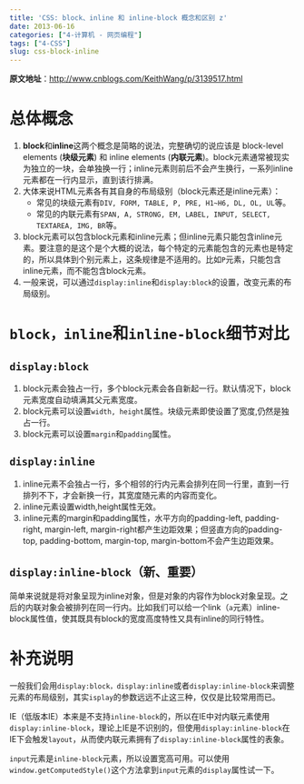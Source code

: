 ```yaml
---
title: 'CSS: block、inline 和 inline-block 概念和区别 z'
date: 2013-06-16
categories: ["4-计算机 - 网页编程"]
tags: ["4-CSS"]
slug: css-block-inline
---
```


**原文地址**：<http://www.cnblogs.com/KeithWang/p/3139517.html>

# 总体概念

1. **block**和**inline**这两个概念是简略的说法，完整确切的说应该是 block-level elements (**块级元素**) 和 inline elements (**内联元素**)。block元素通常被现实为独立的一块，会单独换一行；inline元素则前后不会产生换行，一系列inline元素都在一行内显示，直到该行排满。
2. 大体来说HTML元素各有其自身的布局级别（block元素还是inline元素）：
	- 常见的块级元素有`DIV, FORM, TABLE, P, PRE, H1~H6, DL, OL, UL`等。
	- 常见的内联元素有`SPAN, A, STRONG, EM, LABEL, INPUT, SELECT, TEXTAREA, IMG, BR`等。
3. block元素可以包含block元素和inline元素；但inline元素只能包含inline元素。要注意的是这个是个大概的说法，每个特定的元素能包含的元素也是特定的，所以具体到个别元素上，这条规律是不适用的。比如`P`元素，只能包含inline元素，而不能包含block元素。
4. 一般来说，可以通过`display:inline`和`display:block`的设置，改变元素的布局级别。

# `block，inline`和`inline-block`细节对比

## `display:block`

1. block元素会独占一行，多个block元素会各自新起一行。默认情况下，block元素宽度自动填满其父元素宽度。
2. block元素可以设置`width, height`属性。块级元素即使设置了宽度,仍然是独占一行。
3. block元素可以设置`margin`和`padding`属性。

## `display:inline`

1. inline元素不会独占一行，多个相邻的行内元素会排列在同一行里，直到一行排列不下，才会新换一行，其宽度随元素的内容而变化。
2. inline元素设置width,height属性无效。
3. inline元素的margin和padding属性，水平方向的padding-left, padding-right, margin-left, margin-right都产生边距效果；但竖直方向的padding-top, padding-bottom, margin-top, margin-bottom不会产生边距效果。

## `display:inline-block`（新、重要）

简单来说就是将对象呈现为inline对象，但是对象的内容作为block对象呈现。之后的内联对象会被排列在同一行内。比如我们可以给一个link（`a`元素）inline-block属性值，使其既具有block的宽度高度特性又具有inline的同行特性。

# 补充说明

一般我们会用`display:block，display:inline`或者`display:inline-block`来调整元素的布局级别，其实`isplay`的参数远远不止这三种，仅仅是比较常用而已。

IE（低版本IE）本来是不支持`inline-block`的，所以在IE中对内联元素使用`display:inline-block`，理论上IE是不识别的，但使用`display:inline-block`在IE下会触发`layout`，从而使内联元素拥有了`display:inline-block`属性的表象。

`input`元素是`inline-block`元素，所以设置宽高可用。可以使用`window.getComputedStyle()`这个方法拿到`input`元素的`display`属性试一下。